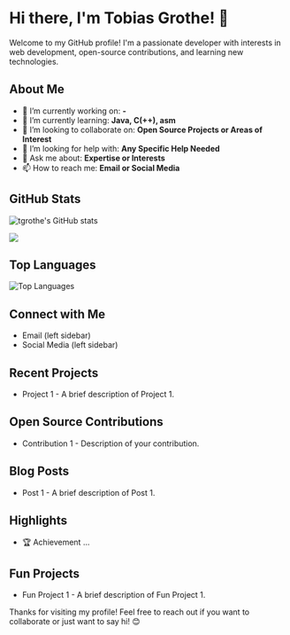 # Hi there, I'm Tobias Grothe! 👋

Welcome to my GitHub profile! I'm a passionate developer with interests in web development, open-source contributions, and learning new technologies.

## About Me

- 🔭 I’m currently working on: **-**
- 🌱 I’m currently learning: **Java, C(++), asm**
- 👯 I’m looking to collaborate on: **Open Source Projects or Areas of Interest**
- 🤔 I’m looking for help with: **Any Specific Help Needed**
- 💬 Ask me about: **Expertise or Interests**
- 📫 How to reach me: **Email or Social Media**

## GitHub Stats

![tgrothe's GitHub stats](https://github-readme-stats.vercel.app/api?username=tgrothe&show_icons=true&theme=radical)

![](https://komarev.com/ghpvc/?username=tgrothe)

## Top Languages

![Top Languages](https://github-readme-stats.vercel.app/api/top-langs/?username=tgrothe&layout=compact&theme=radical)

## Connect with Me

- Email (left sidebar)
- Social Media (left sidebar)

## Recent Projects

- Project 1 - A brief description of Project 1.

## Open Source Contributions

- Contribution 1 - Description of your contribution.

## Blog Posts

- Post 1 - A brief description of Post 1.

## Highlights

- 🏆 Achievement ...

## Fun Projects

- Fun Project 1 - A brief description of Fun Project 1.

Thanks for visiting my profile! Feel free to reach out if you want to collaborate or just want to say hi! 😊
